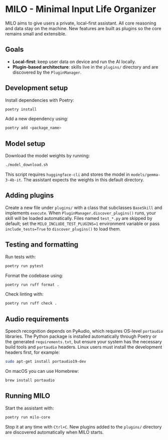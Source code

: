 # MILO - Minimal Input Life Organizer

MILO aims to give users a private, local-first assistant. All core reasoning and data stay on the machine. New features are built as plugins so the core remains small and extensible.

## Goals
- **Local-first**: keep user data on device and run the AI locally.
- **Plugin-based architecture**: skills live in the `plugins/` directory and are discovered by the `PluginManager`.

## Development setup
Install dependencies with Poetry:

```bash
poetry install
```

Add a new dependency using:

```bash
poetry add <package_name>
```

## Model setup
Download the model weights by running:

```bash
./model_download.sh
```

This script requires `huggingface-cli` and stores the model in
`models/gemma-3-4b-it`. The assistant expects the weights in this default
directory.

## Adding plugins
Create a new file under `plugins/` with a class that subclasses `BaseSkill` and implements `execute`. When `PluginManager.discover_plugins()` runs, your skill will be loaded automatically. Files named `test_*.py` are skipped by default; set the `MILO_INCLUDE_TEST_PLUGINS=1` environment variable or pass `include_tests=True` to `discover_plugins()` to load them.

## Testing and formatting
Run tests with:

```bash
poetry run pytest
```

Format the codebase using:

```bash
poetry run ruff format .
```

Check linting with:

```bash
poetry run ruff check .
```

## Audio requirements
Speech recognition depends on PyAudio, which requires OS-level
`portaudio` libraries. The Python package is installed automatically
through Poetry or the generated `requirements.txt`, but ensure your
system has the necessary build tools and `portaudio` headers. Linux
users must install the development headers first, for example:

```bash
sudo apt-get install portaudio19-dev
```

On macOS you can use Homebrew:

```bash
brew install portaudio
```

## Running MILO
Start the assistant with:

```bash
poetry run milo-core
```

Stop it at any time with `Ctrl+C`. New plugins added to the `plugins/`
directory are discovered automatically when MILO starts.
